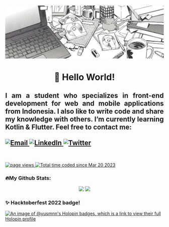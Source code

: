![MasterHead](banner_github.jpg)

<h1 align="center" style = "font">👋 Hello World!</h1>

<div align="justify">
  <h2>
    I am a student who specializes in front-end development for web and mobile applications from Indonesia. 
    I also like to write code and share my knowledge with others. I’m currently learning Kotlin & Flutter. 
    Feel free to contact me:<br/><br/>
    <a href="mailto:yusmnn@gmail.com">
      <img src="https://img.shields.io/badge/Email-D14836?style=for-the-badge&logo=gmail&logoColor=white" alt="Email">
    </a>
    <a href="https://www.linkedin.com/in/yusmnn">
      <img src="https://img.shields.io/badge/LinkedIn-0077B5?style=for-the-badge&logo=linkedin&logoColor=white" alt="LinkedIn">
    </a>
    <a href="https://twitter.com/yusmnn">
      <img src="https://img.shields.io/badge/Twitter-1DA1F2?style=for-the-badge&logo=twitter&logoColor=white" alt="Twitter">
    </a>
  </h2>
</div>
<br/>
</div>
<p align="left">
  <a href="https://github.com/yusmnn/yusmnn">
    <img src="https://komarev.com/ghpvc/?username=yusmnn" alt="page views" />
  </a>
  <a href="https://wakatime.com/@51edc8d3-6076-40a3-80fd-d90af1552f42"><img src="https://wakatime.com/badge/user/51edc8d3-6076-40a3-80fd-d90af1552f42.svg" alt="Total time coded since Mar 20 2023" /></a>
</p>



### 🔥My Github Stats:
<div align="center">
  <img height="165em" src="https://github-readme-stats.vercel.app/api?username=yusmnn&show_icons=true&theme=github_dark&include_all_commits=true&count_private=true"/>
  <img height="165em" src="https://github-readme-stats.vercel.app/api/top-langs/?username=yusmnn&layout=compact&langs_count=7&theme=github_dark"/>
</div>

### ✨ Hacktoberfest 2022 badge!
[![An image of @yusmnn's Holopin badges, which is a link to view their full Holopin profile](https://holopin.me/yusmnn)](https://holopin.io/@yusmnn)
